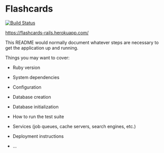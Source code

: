 # Flashcards

[![Build Status](https://travis-ci.org/Ily-a-1998/flashcards_rails.svg?branch=master)](https://travis-ci.org/Ily-a-1998/flashcards_rails)

https://flashcards-rails.herokuapp.com/

This README would normally document whatever steps are necessary to get the
application up and running.

Things you may want to cover:

* Ruby version

* System dependencies

* Configuration

* Database creation

* Database initialization

* How to run the test suite

* Services (job queues, cache servers, search engines, etc.)

* Deployment instructions

* ...
